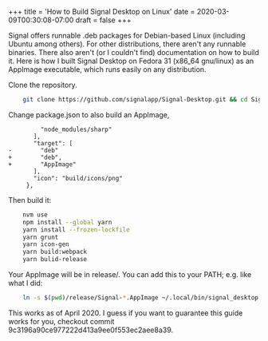+++
title = 'How to Build Signal Desktop on Linux'
date = 2020-03-09T00:30:08-07:00
draft = false
+++

Signal offers runnable .deb packages for Debian-based Linux (including Ubuntu among others). For other distributions, there aren't any runnable binaries. There also aren't (or I couldn't find) documentation on how to build it. Here is how I built Signal Desktop on Fedora 31 (x86_64 gnu/linux) as an AppImage executable, which runs easily on any distribution.

Clone the repository.

```bash
    git clone https://github.com/signalapp/Signal-Desktop.git && cd Signal-Desktop
```

Change package.json to also build an AppImage,

```
         "node_modules/sharp"
       ],
       "target": [
-        "deb"
+        "deb",
+        "AppImage"
       ],
       "icon": "build/icons/png"
     },
```

Then build it:


```bash
    nvm use
    npm install --global yarn
    yarn install --frozen-lockfile
    yarn grunt
    yarn icon-gen
    yarn build:webpack
    yarn bulid-release
```

Your AppImage will be in release/. You can add this to your PATH; e.g. like what I did:

```bash
    ln -s $(pwd)/release/Signal-*.AppImage ~/.local/bin/signal_desktop
```

This works as of April 2020. I guess if you want to guarantee this guide works for you, checkout commit 9c3196a90ce977222d413a9ee0f553ec2aee8a39.
